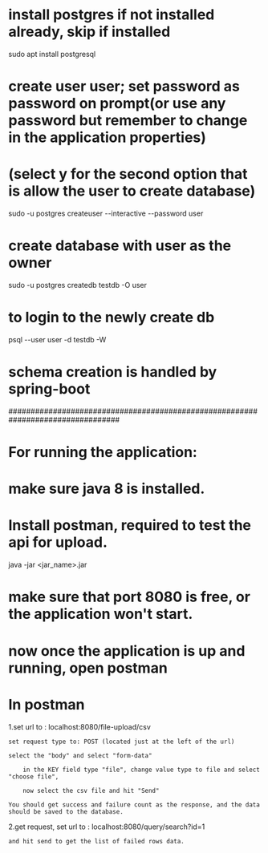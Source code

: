 # install postgres if not installed already, skip if installed
sudo apt install postgresql

# create user user; set password as password on prompt(or use any password but remember to change in the application properties)
# (select y for the second option that is allow the user to create database)
sudo -u postgres createuser --interactive --password user

# create database with user as the owner
sudo -u postgres createdb testdb -O user

# to login to the newly create db
psql --user user -d testdb -W

# schema creation is handled by spring-boot

#################################################################################
# For running the application:
# make sure java 8 is installed.
# Install postman, required to test the api for upload.
java -jar <jar_name>.jar

# make sure that port 8080 is free, or the application won't start.
# now once the application is up and running, open postman
# In postman
  1.set url to : localhost:8080/file-upload/csv

	set request type to: POST (located just at the left of the url)

	select the "body" and select "form-data"

		in the KEY field type "file", change value type to file and select "choose file",

		now select the csv file and hit "Send"

	You should get success and failure count as the response, and the data should be saved to the database.

  2.get request, set url to : localhost:8080/query/search?id=1

    and hit send to get the list of failed rows data.